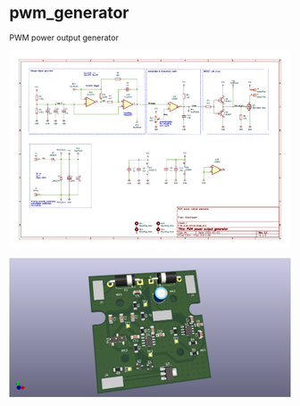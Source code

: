 # pwm_generator

PWM power output generator

 ![schematic](pwm_generator.png)

 ![PCB](pwm_driver_pcb_3d.png)